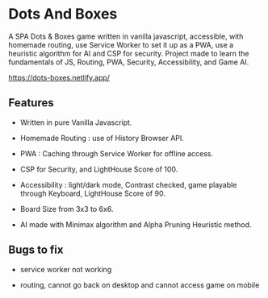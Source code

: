 # Dots And Boxes

A SPA Dots & Boxes game written in vanilla javascript, accessible, with homemade routing, use Service Worker to set it up as a PWA, use a heuristic algorithm for AI and CSP for security. Project made to learn the fundamentals of JS, Routing, PWA, Security, Accessibility, and Game AI.

<https://dots-boxes.netlify.app/>

## Features

- Written in pure Vanilla Javascript.

- Homemade Routing : use of History Browser API.

- PWA : Caching through Service Worker for offline access.

- CSP for Security, and LightHouse Score of 100.

- Accessibility : light/dark mode, Contrast checked, game playable through Keyboard, LightHouse Score of 90.

- Board Size from 3x3 to 6x6.

- AI made with Minimax algorithm and Alpha Pruning Heuristic method.

## Bugs to fix

- service worker not working

- routing, cannot go back on desktop and cannot access game on mobile
